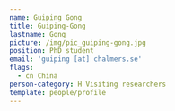 ```yaml
---
name: Guiping Gong
title: Guiping-Gong
lastname: Gong
picture: /img/pic_guiping-gong.jpg
position: PhD student
email: 'guiping [at] chalmers.se'
flags:
  - cn China
person-category: H Visiting researchers
template: people/profile
---
```


